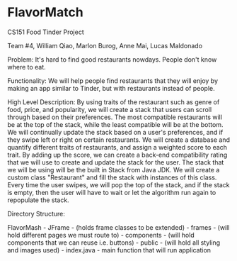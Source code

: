 # FlavorMatch
CS151 Food Tinder Project

Team #4, William Qiao, Marlon Burog, Anne Mai, Lucas Maldonado

Problem: It's hard to find good restaurants nowdays. People don't know where to eat.

Functionality: We will help people find restaurants that they will enjoy by making an app similar to Tinder, but with restaurants instead of people. 

High Level Description: By using traits of the restaurant such as genre of food, price, and popularity, we will create a stack that users can scroll through based on their preferences. The most compatible restaurants will be at the top of the stack, while the least compatible will be at the bottom. We will continually update the stack based on a user's preferences, and if they swipe left or right on certain restaurants. We will create a database and quantify different traits of restaurants, and assign a weighted score to each trait. By adding up the score, we can create a back-end compatibility rating that we will use to create and update the stack for the user. The stack that we will be using will be the built in Stack from Java JDK. We will create a custom class "Restaurant" and fill the stack with instances of this class. Every time the user swipes, we will pop the top of the stack, and if the stack is empty, then the user will have to wait or let the algorithm run again to repopulate the stack.


Directory Structure:

FlavorMash
	- JFrame
		- (holds frame classes to be extended)
	- frames
		- (will hold different pages we must route to)
	- components
		- (will hold components that we can reuse i.e. buttons)
	- public
		- (will hold all styling and images used)
	- index.java
		- main function that will run application
